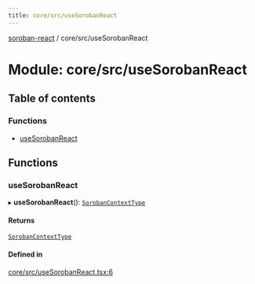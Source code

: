 ```yaml
---
title: core/src/useSorobanReact
---
```

[soroban-react](../README.md) / core/src/useSorobanReact

# Module: core/src/useSorobanReact

## Table of contents

### Functions

- [useSorobanReact](core_src_useSorobanReact.md#usesorobanreact)

## Functions

### useSorobanReact

▸ **useSorobanReact**(): [`SorobanContextType`](../interfaces/core_src_SorobanContext.SorobanContextType.md)

#### Returns

[`SorobanContextType`](../interfaces/core_src_SorobanContext.SorobanContextType.md)

#### Defined in

[core/src/useSorobanReact.tsx:6](https://github.com/esteblock/soroban-react/blob/bb43fd8/packages/core/src/useSorobanReact.tsx#L6)
